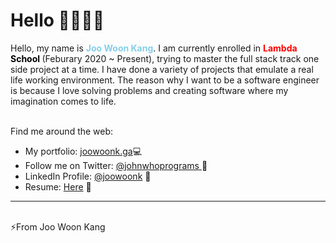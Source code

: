 
<!--
**joowoonk/joowoonk** is a ✨ _special_ ✨ repository because its `README.md` (this file) appears on your GitHub profile.

Here are some ideas to get you started:

- 🔭 I’m currently working on ...
- 🌱 I’m currently learning ...
- 👯 I’m looking to collaborate on ...
- 🤔 I’m looking for help with ...
- 💬 Ask me about ...
- 📫 How to reach me: ...
- 😄 Pronouns: ...
- ⚡ Fun fact: ...
-->


<h1 style="font-weight: bold">
Hello <span>👋🏼👨‍💻</span>
</h1>

<p>    Hello, my name is <strong style="color: skyblue"> Joo Woon Kang</strong>. I am currently enrolled in <strong style="color: red">Lambda</strong><strong style="color:black"> School </strong> (Feburary 2020 ~ Present), trying to master the full stack track one side project at a time. I have done a variety of projects that emulate a real life working environment. The reason why I want to be a software engineer is because I love solving problems and creating software where my imagination comes to life.
</p>
<br/>
Find me around the web:
<ul>
    <li>My portfolio: <a target="_blank" href="https://www.joowoonk.ga">joowoonk.ga</a>💻</li>
<li>Follow me on Twitter: <a target="_blank" href="https://twitter.com/johnwhoprograms">
    @johnwhoprograms </a> 💙
    <li>LinkedIn Profile: <a target="_blank" href="https://www.linkedin.com/in/joowoonk/">@joowoonk</a> 📄 </li>
    <li>Resume: <a target="_blank" href="https://drive.google.com/file/d/1SMfAylPnbsnbL_FfRlCC7QfGmS7ccZVG/view">Here</a> 🤺 </li>
</ul>

<hr/>
<br>
<span>⚡From Joo Woon Kang</span>
